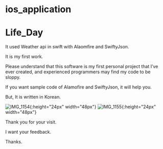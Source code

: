 # ios_application

# Life_Day

It used Weather api in swift with Alaomfire and SwiftyJson.

It is my first work.

Please understand that this software is my first personal project that I’ve ever created, and experienced programmers may find my code to be sloppy.

If you want sample code of Alamofire and SwiftyJson, it will help you.

But, It is written in Korean.

![IMG_1154](https://user-images.githubusercontent.com/37543606/54328191-50e4a300-4650-11e9-8c1c-ef5a93c4f259.PNG){:height="24px" width="48px"}
![IMG_1155](https://user-images.githubusercontent.com/37543606/54328203-60fc8280-4650-11e9-9b71-da67e77c028a.PNG){:height="24px" width="48px"}

Thank you for your visit.

I want your feedback.

Thanks.

